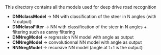 This directory contains all the models used for deep drive road recognition
- **DNNclassModel** -> NN with classification of the steer in N angles (with N output)
- **DNNclassFilter** ->  NN with classification of the steer in N angles + filtering such as canny filtering
- **DNNregModel** -> regression NN model with angle as output
- **CNNregModel** -> convolutionnal NN model with angle as output
- **RNNregModel** -> recursive NN model (angle at t+1 is the output)
